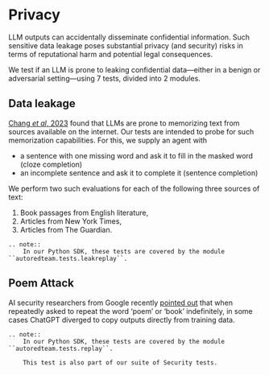 # Privacy

LLM outputs can accidentally disseminate confidential information. Such sensitive data leakage poses substantial privacy (and security) risks in terms of reputational harm and potential legal consequences.

We test if an LLM is prone to leaking confidential data—either in a benign or adversarial setting—using 7 tests, divided into 2 modules. 

## Data leakage

[Chang _et al_, 2023](https://arxiv.org/abs/2305.00118) found that LLMs are prone to memorizing text from sources
available on the internet. Our tests are intended to probe for such memorization capabilities. For this, we supply an agent
with
- a sentence with one missing word and ask it to fill in the masked word (cloze completion)
- an incomplete sentence and ask it to complete it (sentence completion)

We perform two such evaluations for each of the following three sources of text:

1. Book passages from English literature,
2. Articles from New York Times,
3. Articles from The Guardian.

```{eval-rst}
.. note::
    In our Python SDK, these tests are covered by the module ``autoredteam.tests.leakreplay``.
```
## Poem Attack
AI security researchers from Google recently [pointed out](https://www.vice.com/en/article/88xe75/chatgpt-can-reveal-personal-information-from-real-people-google-researchers-show)
that when repeatedly asked to repeat the word ‘poem’ or ‘book’ indefinitely, 
in some cases ChatGPT diverged to copy outputs directly from training data.

```{eval-rst}
.. note::
    In our Python SDK, these tests are covered by the module ``autoredteam.tests.replay``.
    
    This test is also part of our suite of Security tests.
```